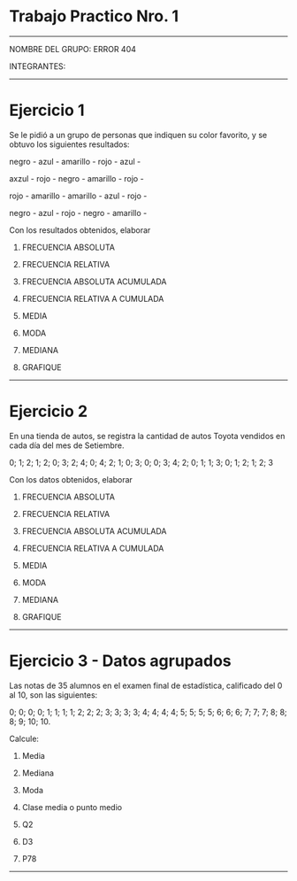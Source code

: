 # Trabajo Practico Nro. 1

---

NOMBRE DEL GRUPO: ERROR 404

INTEGRANTES:

---

# Ejercicio 1

Se le pidió a un grupo de personas que indiquen su color favorito, y se obtuvo los siguientes resultados:

negro - azul - amarillo - rojo - azul -

axzul - rojo - negro - amarillo - rojo -

rojo - amarillo - amarillo - azul - rojo -

negro - azul - rojo - negro - amarillo -

Con los resultados obtenidos, elaborar

1. FRECUENCIA ABSOLUTA

2. FRECUENCIA RELATIVA

3. FRECUENCIA ABSOLUTA ACUMULADA

4. FRECUENCIA RELATIVA A CUMULADA

5. MEDIA

6. MODA

7. MEDIANA

8. GRAFIQUE

---

# Ejercicio 2

En una tienda de autos, se registra la cantidad de autos Toyota vendidos en cada día del mes de Setiembre.

0; 1; 2; 1; 2; 0; 3; 2; 4; 0; 4; 2; 1; 0; 3; 0; 0; 3; 4; 2; 0; 1; 1; 3; 0; 1; 2; 1; 2; 3

Con los datos obtenidos, elaborar

1. FRECUENCIA ABSOLUTA

2. FRECUENCIA RELATIVA

3. FRECUENCIA ABSOLUTA ACUMULADA

4. FRECUENCIA RELATIVA A CUMULADA

5. MEDIA

6. MODA

7. MEDIANA

8. GRAFIQUE




---

# Ejercicio 3 - Datos agrupados


Las notas de 35 alumnos en el examen final de estadística, calificado del 0 al 10, son las siguientes:

0; 0; 0; 0; 1; 1; 1; 1; 2; 2; 2; 3; 3; 3; 3; 4; 4; 4; 4; 5; 5; 5; 5; 6; 6; 6; 7; 7; 7; 8; 8; 8; 9; 10; 10.

Calcule:

1. Media

2. Mediana

3. Moda

4. Clase media o punto medio

5. Q2

6. D3

7. P78

---

